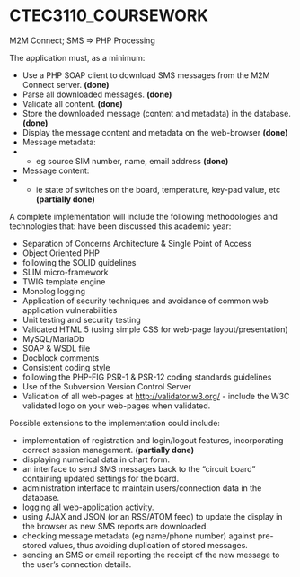# CTEC3110_COURSEWORK 
M2M Connect; SMS => PHP Processing

The application must, as a minimum:
- Use a PHP SOAP client to download SMS messages from the M2M Connect server. **(done)**
- Parse all downloaded messages.  **(done)**
- Validate all content.  **(done)**
- Store the downloaded message (content and metadata) in the database.  **(done)**
- Display the message content and metadata on the web-browser **(done)**
- Message metadata:
- - eg source SIM number, name, email address  **(done)**
- Message content:
- - ie state of switches on the board, temperature, key-pad value, etc **(partially done)**

A complete implementation will include the following methodologies and technologies that: have been discussed this academic year: 
- Separation of Concerns Architecture & Single Point of Access
- Object Oriented PHP
- following the SOLID guidelines
- SLIM micro-framework
- TWIG template engine
- Monolog logging
-  Application of security techniques and avoidance of common web application
vulnerabilities
- Unit testing and security testing
- Validated HTML 5 (using simple CSS for web-page layout/presentation)
- MySQL/MariaDb
- SOAP & WSDL file
- Docblock comments
- Consistent coding style
- following the PHP-FIG PSR-1 & PSR-12 coding standards guidelines
- Use of the Subversion Version Control Server
- Validation of all web-pages at http://validator.w3.org/ - include the W3C validated
logo on your web-pages when validated.

Possible extensions to the implementation could include:

- implementation of registration and login/logout features, incorporating correct session
management. **(partially done)**
- displaying numerical data in chart form.
- an interface to send SMS messages back to the “circuit board” containing updated
settings for the board.
- administration interface to maintain users/connection data in the database.
- logging all web-application activity.
- using AJAX and JSON (or an RSS/ATOM feed) to update the display in the browser
as new SMS reports are downloaded.
- checking message metadata (eg name/phone number) against pre-stored values, thus
avoiding duplication of stored messages.
- sending an SMS or email reporting the receipt of the new message to the user’s
connection details.
